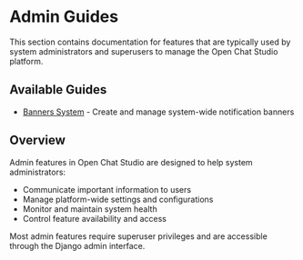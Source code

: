 # Admin Guides

This section contains documentation for features that are typically used by system administrators and superusers to manage the Open Chat Studio platform.

## Available Guides

- [Banners System](banners.md) - Create and manage system-wide notification banners

## Overview

Admin features in Open Chat Studio are designed to help system administrators:

- Communicate important information to users
- Manage platform-wide settings and configurations
- Monitor and maintain system health
- Control feature availability and access

Most admin features require superuser privileges and are accessible through the Django admin interface.
